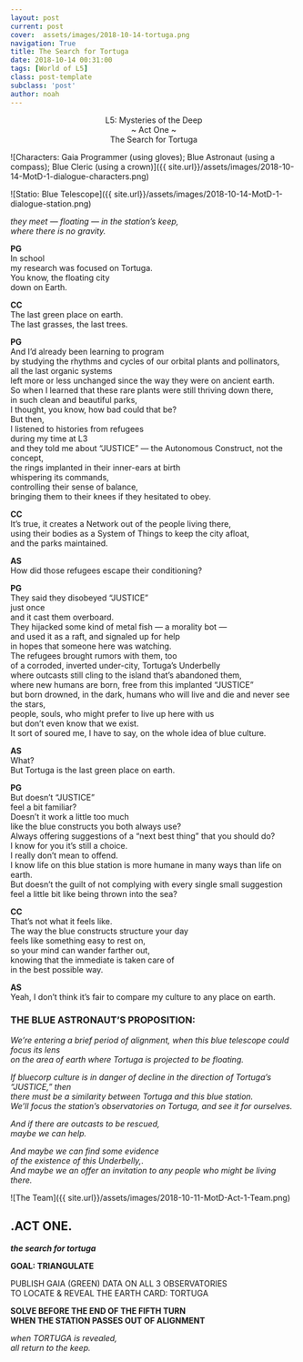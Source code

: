 ```yaml
---
layout: post
current: post
cover:  assets/images/2018-10-14-tortuga.png
navigation: True
title: The Search for Tortuga 
date: 2018-10-14 00:31:00
tags: [World of L5]
class: post-template
subclass: 'post'
author: noah 
---
```


<center>
L5: Mysteries of the Deep  <br>
~ Act One ~ <br>
The Search for Tortuga
</center>

![Characters: Gaia Programmer (using gloves); Blue Astronaut (using a compass); Blue Cleric (using a crown)]({{ site.url}}/assets/images/2018-10-14-MotD-1-dialogue-characters.png)

![Statio: Blue Telescope]({{ site.url}}/assets/images/2018-10-14-MotD-1-dialogue-station.png) 


_they meet — floating — in the station’s keep,_  
_where there is no gravity._

**PG**  
In school  
my research was focused on Tortuga.  
You know, the floating city  
down on Earth.  

**CC**  
The last green place on earth.  
The last grasses, the last trees.  

**PG**  
And I’d already been learning to program  
by studying the rhythms and cycles of our orbital plants and pollinators,  
all the last organic systems  
left more or less unchanged since the way they were on ancient earth.  
So when I learned that these rare plants were still thriving down there,  
in such clean and beautiful parks,  
I thought, you know, how bad could that be?  
But then,  
I listened to histories from refugees  
during my time at L3  
and they told me about “JUSTICE” — the Autonomous Construct, not the concept,  
the rings implanted in their inner-ears at birth  
whispering its commands,  
controlling their sense of balance,  
bringing them to their knees if they hesitated to obey.  

**CC**  
It’s true, it creates a Network out of the people living there,  
using their bodies as a System of Things to keep the city afloat,  
and the parks maintained.  

**AS**  
How did those refugees escape their conditioning?  

**PG**  
They said they disobeyed “JUSTICE”  
just once  
and it cast them overboard.  
They hijacked some kind of metal fish — a morality bot —  
and used it as a raft, and signaled up for help  
in hopes that someone here was watching.  
The refugees brought rumors with them, too  
of a corroded, inverted under-city, Tortuga’s Underbelly  
where outcasts still cling to the island that’s abandoned them,  
where new humans are born, free from this implanted “JUSTICE”  
but born drowned, in the dark, humans who will live and die and never see the stars,  
people, souls, who might prefer to live up here with us  
but don’t even know that we exist.  
It sort of soured me, I have to say, on the whole idea of blue culture.  

**AS**  
What?  
But Tortuga is the last green place on earth.  

**PG**  
But doesn’t “JUSTICE”  
feel a bit familiar?  
Doesn’t it work a little too much  
like the blue constructs you both always use?  
Always offering suggestions of a “next best thing” that you should do?  
I know for you it’s still a choice.  
I really don’t mean to offend.  
I know life on this blue station is more humane in many ways than life on earth.  
But doesn’t the guilt of not complying with every single small suggestion  
feel a little bit like being thrown into the sea?

**CC**  
That’s not what it feels like.  
The way the blue constructs structure your day  
feels like something easy to rest on,  
so your mind can wander farther out,  
knowing that the immediate is taken care of  
in the best possible way.

**AS**  
Yeah, I don’t think it’s fair to compare my culture to any place on earth.

### THE BLUE ASTRONAUT’S PROPOSITION:

_We’re entering a brief period of alignment, when this blue telescope could focus its lens_  
_on the area of earth where Tortuga is projected to be floating._

_If bluecorp culture is in danger of decline in the direction of Tortuga’s “JUSTICE,” then_  
_there must be a similarity between Tortuga and this blue station._  
_We’ll focus the station’s observatories on Tortuga, and see it for ourselves._

_And if there are outcasts to be rescued,_  
_maybe we can help._

_And maybe we can find some evidence_  
_of the existence of this Underbelly,._  
_And maybe we an offer an invitation to any people who might be living there._


![The Team]({{ site.url}}/assets/images/2018-10-11-MotD-Act-1-Team.png)

## .ACT ONE.
***the search for tortuga***

**GOAL: TRIANGULATE**

PUBLISH GAIA (GREEN) DATA ON ALL 3 OBSERVATORIES  
TO LOCATE & REVEAL THE EARTH CARD: TORTUGA  

**SOLVE BEFORE THE END OF THE FIFTH TURN  
WHEN THE STATION PASSES OUT OF ALIGNMENT**


_when TORTUGA is revealed,  
all return to the keep._
